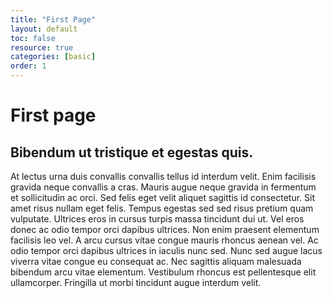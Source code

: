 ```yaml
---
title: "First Page"
layout: default
toc: false
resource: true
categories: [basic]
order: 1
---
```

# First page

## Bibendum ut tristique et egestas quis. 
At lectus urna duis convallis convallis tellus id interdum velit. Enim facilisis gravida neque convallis a cras. Mauris augue neque gravida in fermentum et sollicitudin ac orci. Sed felis eget velit aliquet sagittis id consectetur. Sit amet risus nullam eget felis. Tempus egestas sed sed risus pretium quam vulputate. Ultrices eros in cursus turpis massa tincidunt dui ut. Vel eros donec ac odio tempor orci dapibus ultrices. Non enim praesent elementum facilisis leo vel. A arcu cursus vitae congue mauris rhoncus aenean vel. Ac odio tempor orci dapibus ultrices in iaculis nunc sed. Nunc sed augue lacus viverra vitae congue eu consequat ac. Nec sagittis aliquam malesuada bibendum arcu vitae elementum. Vestibulum rhoncus est pellentesque elit ullamcorper. Fringilla ut morbi tincidunt augue interdum velit.
